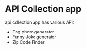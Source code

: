 # API Collection app

api collection app has various API:

- Dog photo generator
- Funny Joke generator
- Zip Code Finder
